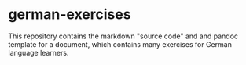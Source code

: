 # german-exercises

This repository contains the markdown "source code" and and pandoc template for a  document, which contains many exercises for German language learners.
